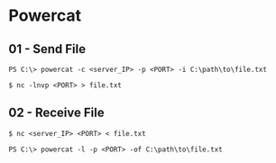 # Powercat

## 01 - Send File

```
PS C:\> powercat -c <server_IP> -p <PORT> -i C:\path\to\file.txt

$ nc -lnvp <PORT> > file.txt
```

## 02 - Receive File

```
$ nc <server_IP> <PORT> < file.txt

PS C:\> powercat -l -p <PORT> -of C:\path\to\file.txt
```